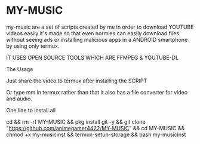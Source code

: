 # MY-MUSIC
my-music are a set of scripts created by me in order to download YOUTUBE videos easily it's made so that even normies can easily download files without seeing ads or installing malicious apps in a ANDROID smartphone by using only termux.

IT USES OPEN SOURCE TOOLS WHICH ARE FFMPEG & YOUTUBE-DL

The Usage 

Just share the video to termux after installing the SCRIPT

Or type mm in termux rather than that it also has a file converter for video and audio.

One line to install all

cd && rm -rf MY-MUSIC && pkg install git -y && git clone "https://github.com/animegamer4422/MY-MUSIC" && cd MY-MUSIC && chmod +x my-musicinst && termux-setup-storage && bash my-musicinst

